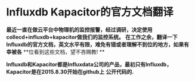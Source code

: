 # Influxdb Kapacitor的官方文档翻译

**最近一直在做云平台中物理机的监控报警，经过调研，决定使用collecd+influxdb+kapacitor做我们的监控系统。**
**在工作之余，翻译一下Influxdb的官方文档，英文水平有限，难免有错或者理解不到位的地方，如果有幸被各**
**位看到这些文档，望不吝赐教! **

**Influxdb和Kapacitor都是Influxdata公司的产品，最初只有Influxdb，Kapacitor是在2015.8.30开始在github上**
**公开代码的.**
